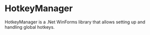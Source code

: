 # HotkeyManager
HotkeyManager is a .Net WinForms library that allows setting up and handling global hotkeys.
